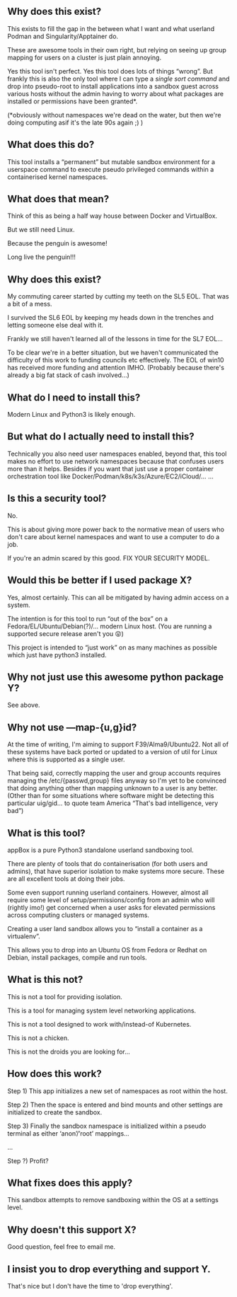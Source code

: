 
## Why does this exist?

This exists to fill the gap in the between what I want and what userland Podman and Singularity/Apptainer do.

These are awesome tools in their own right, but relying on seeing up group mapping for users on a cluster is just plain annoying.

Yes this tool isn't perfect. Yes this tool does lots of things “wrong”. But frankly this is also the only tool where I can type a *single sort command* and drop into pseudo-root to install applications into a sandbox guest across various hosts without the admin having to worry about what packages are installed or permissions have been granted*.

(*obviously without namespaces we're dead on the water, but then we're doing computing asif it's the late 90s again ;) )

## What does this do?

This tool installs a “permanent” but mutable sandbox environment for a userspace command to execute pseudo privileged commands within a containerised kernel namespaces. 

## What does that mean?

Think of this as being a half way house between Docker and VirtualBox.

But we still need Linux.

Because the penguin is awesome!

Long live the penguin!!!

## Why does this exist?

My commuting career started by cutting my teeth on the SL5 EOL. That was a bit of a mess.

I survived the SL6 EOL by keeping my heads down in the trenches and letting someone else deal with it.

Frankly we still haven't learned all of the lessons in time for the SL7 EOL…

To be clear we're in a better situation, but we haven't communicated the difficulty of this work to funding councils etc effectively. The EOL of win10 has received more funding and attention IMHO. (Probably because there's already a big fat stack of cash involved…)

## What do I need to install this?

Modern Linux and Python3 is likely enough. 

## But what do I actually need to install this?

Technically you also need user namespaces enabled, beyond that, this tool makes no effort to use network namespaces because that confuses users more than it helps. Besides if you want that just use a proper container orchestration tool like Docker/Podman/k8s/k3s/Azure/EC2/iCloud/… …

## Is this a security tool?

No.

This is about giving more power back to the normative mean of users who don't care about kernel namespaces and want to use a computer to do a job.

If you're an admin scared by this good. FIX YOUR SECURITY MODEL.

## Would this be better if I used package X?

Yes, almost certainly. This can all be mitigated by having admin access on a system.

The intention is for this tool to run “out of the box” on a Fedora/EL/Ubuntu/Debian(?)/… modern Linux host.  (You are running a supported secure release aren't you 😝)

This project is intended to “just work” on as many machines as possible which just have python3 installed.

## Why not just use this awesome python package Y?

See above.

## Why not use —map-{u,g}id?

At the time of writing, I'm aiming to support F39/Alma9/Ubuntu22. Not all of these systems have back ported or updated to a version of util for Linux where this is supported as a single user.

That being said, correctly mapping the user and group accounts requires managing the /etc/{passwd,group} files anyway so I'm yet to be convinced that doing anything other than mapping unknown to a user is any better. (Other than for some situations where software might be detecting this particular uig/gid… to quote team America “That's bad intelligence, very bad”)

## What is this tool?

appBox is a pure Python3 standalone userland sandboxing tool.

There are plenty of tools that do containerisation (for both users and admins), that have superior isolation to make systems more secure. These are all excellent tools at doing their jobs.

Some even support running userland containers. However, almost all require some level of setup/permissions/config from an admin who will (rightly imo!) get concerned when a user asks for elevated permissions across computing clusters or managed systems. 

Creating a user land sandbox allows you to “install a container as a virtualenv”.

This allows you to drop into an Ubuntu OS from Fedora or Redhat on Debian, install packages, compile and run tools.

## What is this not?

This is not a tool for providing isolation.

This is a tool for managing system level networking applications.

This is not a tool designed to work with/instead-of Kubernetes.

This is not a chicken.

This is not the droids you are looking for…

## How does this work?

Step 1) This app initializes a new set of namespaces as root within the host.

Step 2) Then the space is entered and bind mounts and other settings are initialized to create the sandbox.

Step 3) Finally the sandbox namespace is initialized within a pseudo terminal as either ‘anon’/’root’ mappings…

…

Step ?) Profit?

## What fixes does this apply?

This sandbox attempts to remove sandboxing within the OS at a settings level.

## Why doesn't this support X?

Good question, feel free to email me. 

## I insist you to drop everything and support Y.

That's nice but I don't have the time to 'drop everything'.



